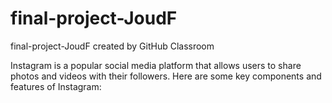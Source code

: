 # final-project-JoudF
final-project-JoudF created by GitHub Classroom

Instagram is a popular social media platform that allows users to share photos and videos with their followers. Here are some key components and features of Instagram:
